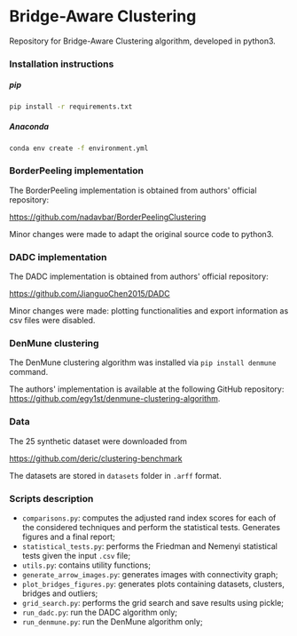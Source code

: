 # Bridge-Aware Clustering
Repository for Bridge-Aware Clustering algorithm, developed in python3.


### Installation instructions
##### pip
```bash
pip install -r requirements.txt
```
##### Anaconda
```bash
conda env create -f environment.yml
```

### BorderPeeling implementation
The BorderPeeling implementation is obtained from authors' official repository:

https://github.com/nadavbar/BorderPeelingClustering

Minor changes were made to adapt the original source code to python3.

### DADC implementation
The DADC implementation is obtained from authors' official repository:

https://github.com/JianguoChen2015/DADC

Minor changes were made: plotting functionalities and export information as csv files were disabled.

### DenMune clustering
The DenMune clustering algorithm was installed via `pip install denmune` command.

The authors' implementation is available at the following GitHub repository: https://github.com/egy1st/denmune-clustering-algorithm.

### Data
The 25 synthetic dataset were downloaded from

https://github.com/deric/clustering-benchmark

The datasets are stored in `datasets` folder in `.arff` format.

### Scripts description
* `comparisons.py`: computes the adjusted rand index scores for each of the considered techniques and perform the statistical tests. Generates figures and a final report;
* `statistical_tests.py`: performs the Friedman and Nemenyi statistical tests given the input `.csv` file;
* `utils.py`: contains utility functions;
* `generate_arrow_images.py`: generates images with connectivity graph;
* `plot_bridges_figures.py`: generates plots containing datasets, clusters, bridges and outliers;
* `grid_search.py`: performs the grid search and save results using pickle;
* `run_dadc.py`: run the DADC algorithm only;
* `run_denmune.py`: run the DenMune algorithm only;
